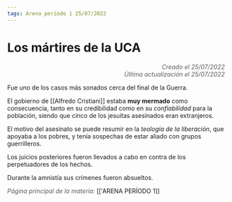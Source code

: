 ```yaml
---
tags: Arena período 1 25/07/2022
---
```


# Los mártires de la UCA
<div style="text-align: right; opacity: 0.7; font-style: italic;">Creado el 25/07/2022</div>
<div style="text-align: right; opacity: 0.7; font-style: italic;">Última actualización el 25/07/2022</div>

Fue uno de los casos más sonados cerca del final de la Guerra.

El gobierno de [[Alfredo Cristiani]] estaba **muy mermado** como consecuencia, tanto en su credibilidad como en su *confiabilidad* para la población, siendo que cinco de los jesuitas asesinados eran extranjeros.

El motivo del asesinato se puede resumir en la *teología de la liberación*, que apoyaba a los pobres, y tenía sospechas de estar aliado con grupos guerrilleros.

Los juicios posteriores fueron llevados a cabo en contra de los perpetuadores de los hechos.

Durante la amnistía sus crímenes fueron absueltos.

<span style="opacity: 0.7; font-style: italic;">Página principal de la materia:</span> [['ARENA PERÍODO 1]]